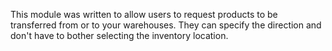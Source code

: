 This module was written to allow users to request products to be
transferred from or to your warehouses. They can specify the direction
and don't have to bother selecting the inventory location.
